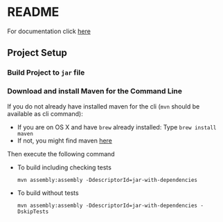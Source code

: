 # README

For documentation click [here](https://bitbucket.org/raccc/comsys_challenge_task/wiki/Home)


## Project Setup

### Build Project to `jar` file

### Download and install Maven for the Command Line

If you do not already have installed maven for the cli (`mvn` should be available as cli command):

* If you are on OS X and have `brew` already installed: Type `brew install maven`
* If not, you might find maven [here](https://maven.apache.org/download.cgi)

Then execute the following command

* To build including checking tests

    ```
    mvn assembly:assembly -DdescriptorId=jar-with-dependencies
    ```

* To build without tests

   ```
   mvn assembly:assembly -DdescriptorId=jar-with-dependencies -DskipTests
   ```